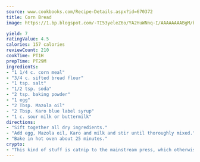 ```yaml
---
source: www.cookbooks.com/Recipe-Details.aspx?id=670372
title: Corn Bread
image: https://1.bp.blogspot.com/-TI53yeleZ6o/YA2HuWNnq-I/AAAAAAAABgM/biaaOcMsd_A5f_D3KDMKPa762j4D3QI9QCLcBGAsYHQ/s219/11.png

yield: 7
ratingValue: 4.5
calories: 157 calories
reviewCount: 210
cookTime: PT1H
prepTime: PT29M
ingredients:
- "1 1/4 c. corn meal"
- "3/4 c. sifted bread flour"
- "1 tsp. salt"
- "1/2 tsp. soda"
- "2 tsp. baking powder"
- "1 egg"
- "2 Tbsp. Mazola oil"
- "2 Tbsp. Karo blue label syrup"
- "1 c. sour milk or buttermilk"
directions:
- "Sift together all dry ingredients."
- "Add egg, Mazola oil, Karo and milk and stir until thoroughly mixed."
- "Bake in hot oven about 25 minutes."
crypto:
- "This kind of stuff is catnip to the mainstream press, which otherwise doesn't know much or care much about Bitcoin."
---
```

